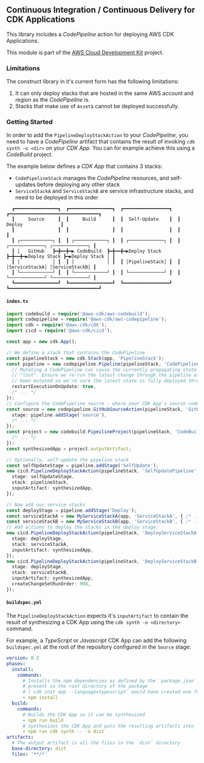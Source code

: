 ## Continuous Integration / Continuous Delivery for CDK Applications
This library includes a *CodePipeline* action for deploying AWS CDK Applications.

This module is part of the [AWS Cloud Development Kit](https://github.com/awslabs/aws-cdk) project.

### Limitations
The construct library in it's current form has the following limitations:
1. It can only deploy stacks that are hosted in the same AWS account and region as the *CodePipeline* is.
2. Stacks that make use of `Asset`s cannot be deployed successfully.

### Getting Started
In order to add the `PipelineDeployStackAction` to your *CodePipeline*, you need to have a *CodePipeline* artifact that
contains the result of invoking `cdk synth -o <dir>` on your *CDK App*. You can for example achieve this using a
*CodeBuild* project.

The example below defines a *CDK App* that contains 3 stacks:
* `CodePipelineStack` manages the *CodePipeline* resources, and self-updates before deploying any other stack
* `ServiceStackA` and `ServiceStackB` are service infrastructure stacks, and need to be deployed in this order

```
  ┏━━━━━━━━━━━━━━━━┓  ┏━━━━━━━━━━━━━━━━┓  ┏━━━━━━━━━━━━━━━━━┓  ┏━━━━━━━━━━━━━━━━━━━━━━━━━━━━━━━━━┓
  ┃     Source     ┃  ┃     Build      ┃  ┃  Self-Update    ┃  ┃             Deploy              ┃
  ┃                ┃  ┃                ┃  ┃                 ┃  ┃                                 ┃
  ┃ ┌────────────┐ ┃  ┃ ┌────────────┐ ┃  ┃ ┌─────────────┐ ┃  ┃ ┌─────────────┐ ┌─────────────┐ ┃
  ┃ │   GitHub   ┣━╋━━╋━▶ CodeBuild  ┣━╋━━╋━▶Deploy Stack ┣━╋━━╋━▶Deploy Stack ┣━▶Deploy Stack │ ┃
  ┃ │            │ ┃  ┃ │            │ ┃  ┃ │PipelineStack│ ┃  ┃ │ServiceStackA│ │ServiceStackB│ ┃
  ┃ └────────────┘ ┃  ┃ └────────────┘ ┃  ┃ └─────────────┘ ┃  ┃ └─────────────┘ └─────────────┘ ┃
  ┗━━━━━━━━━━━━━━━━┛  ┗━━━━━━━━━━━━━━━━┛  ┗━━━━━━━━━━━━━━━━━┛  ┗━━━━━━━━━━━━━━━━━━━━━━━━━━━━━━━━━┛
```

#### `index.ts`
```ts
import codebuild = require('@aws-cdk/aws-codebuild');
import codepipeline = require('@aws-cdk/aws-codepipeline');
import cdk = require('@aws-cdk/cdk');
import cicd = require('@aws-cdk/cicd');

const app = new cdk.App();

// We define a stack that contains the CodePipeline
const pipelineStack = new cdk.Stack(app, 'PipelineStack');
const pipeline = new codepipeline.Pipeline(pipelineStack, 'CodePipeline', {
  // Mutating a CodePipeline can cause the currently propagating state to be
  // "lost". Ensure we re-run the latest change through the pipeline after it's
  // been mutated so we're sure the latest state is fully deployed through.
  restartExecutionOnUpdate: true,
  /* ... */
});
// Configure the CodePipeline source - where your CDK App's source code is hosted
const source = new codepipeline.GitHubSourceAction(pipelineStack, 'GitHub', {
  stage: pipeline.addStage('source'),
  /* ... */
});
const project = new codebuild.PipeilineProject(pipelineStack, 'CodeBuild', {
  /* ... */
});
const synthesizedApp = project.outputArtifact;

// Optionally, self-update the pipeline stack
const selfUpdateStage = pipeline.addStage('SelfUpdate');
new cicd.PipelineDeployStackAction(pipelineStack, 'SelfUpdatePipeline', {
  stage: selfUpdateStage,
  stack: pipelineStack,
  inputArtifact: synthesizedApp,
});

// Now add our service stacks
const deployStage = pipeline.addStage('Deploy');
const serviceStackA = new MyServiceStackA(app, 'ServiceStackA', { /* ... */ });
const serviceStackB = new MyServiceStackB(app, 'ServiceStackB', { /* ... */ });
// Add actions to deploy the stacks in the deploy stage:
new cicd.PipelineDeployStackAction(pipelineStack, 'DeployServiceStackA', {
  stage: deployStage,
  stack: serviceStackA,
  inputArtifact: synthesizedApp,
});
new cicd.PipelineDeployStackAction(pipelineStack, 'DeployServiceStackB', {
  stage: deployStage,
  stack: serviceStackB,
  inputArtifact: synthesizedApp,
  createChangeSetRunOrder: 998,
});
```

#### `buildspec.yml`
The `PipelineDeployStackAction` expects it's `inputArtifact` to contain the result of synthesizing a CDK App using the
`cdk synth -o <directory>` command.

For example, a *TypeScript* or *Javascript* CDK App can add the following `buildspec.yml` at the root of the repository
configured in the `Source` stage:

```yml
version: 0.2
phases:
  install:
    commands:
      # Installs the npm dependencies as defined by the `package.json` file
      # present in the root directory of the package
      # (`cdk init app --language=typescript` would have created one for you)
      - npm install
  build:
    commands:
      # Builds the CDK App so it can be synthesized
      - npm run build
      # Synthesizes the CDK App and puts the resulting artifacts into `dist`
      - npm run cdk synth -- -o dist
artifacts:
  # The output artifact is all the files in the `dist` directory
  base-directory: dist
  files: '**/*'
```
